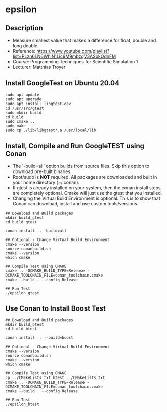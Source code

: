 epsilon
=======

Description
-----------
* Measure smallest value that makes a difference for float, double and long double.
* Reference: https://www.youtube.com/playlist?list=PLzn6LN6WhlN1Lic9M9mbzqV3ASokOdnFM
* Course: Programming Techniques for Scientific Simulation 1
* Lecturer: Matthias Troyer

Install GoogleTest on Ubuntu 20.04
----------------------------------

```
sudo apt update
sudo apt upgrade
sudo apt install libgtest-dev
cd /usr/src/gtest
sudo mkdir build
cd build
sudo cmake ..
sudo make
sudo cp ./lib/libgtest*.a /usr/local/lib
```

Install, Compile and Run GoogleTEST using Conan
------------------------------------------

* The '-build=all' option builds from source files. Skip this option to download
  pre-built binaries.
* Root/sudo is **NOT** required. All packages are downloaded and built in your 
  home directory (~/.conan).
* If gtest is already installed on your system, then the conan install steps are 
  completely optional. Cmake will just use the gtest that you installed.
* Changing the Virtual Build Environment is optional. This is to show that Conan
  can download, install and use custom tools/versions.

```
## Download and Build packages
mkdir build_gtest
cd build_gtest

conan install .. -build=all

## Optional - Change Virtual Build Environment
cmake --version
source conanbuild.sh
cmake --version
which cmake

## Compile Test using CMAKE
cmake .. -DCMAKE_BUILD_TYPE=Release -DCMAKE_TOOLCHAIN_FILE=conan_toolchain.cmake
cmake --build . --config Release

## Run Test
./epsilon_gtest
```

Use Conan to Install Boost Test
-------------------------------

```
## Download and Build packages
mkdir build_btest
cd build_btest

conan install .. --build=boost

## Optional - Change Virtual Build Environment
cmake --version
source conanbuild.sh
cmake --version
which cmake

## Compile Test using CMAKE
cp ../CMakeLists.txt.btest ../CMakeLists.txt
cmake .. -DCMAKE_BUILD_TYPE=Release -DCMAKE_TOOLCHAIN_FILE=conan_toolchain.cmake
cmake --build . --config Release

## Run Test
./epsilon_btest


```


